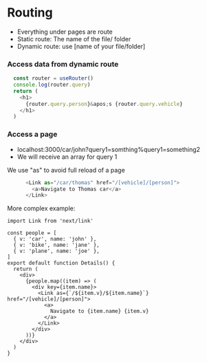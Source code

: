 # Routing
- Everything under pages are route
- Static route: The name of the file/ folder
- Dynamic route: use [name of your file/folder]

### Access data from dynamic route

```js
  const router = useRouter()
  console.log(router.query)
  return (
    <h1>
      {router.query.person}&apos;s {router.query.vehicle}
    </h1>
  )
```

### Access a page
- localhost:3000/car/john?query1=somthing%query1=something2
- We will receive an array for query 1

We use "as" to avoid full reload of a page
```javascript
      <Link as="/car/thomas" href="/[vehicle]/[person]">
        <a>Navigate to Thomas car</a>
      </Link>
```

More complex example:
```
import Link from 'next/link'

const people = [
  { v: 'car', name: 'john' },
  { v: 'bike', name: 'jane' },
  { v: 'plane', name: 'joe' },
]
export default function Details() {
  return (
    <div>
      {people.map((item) => (
        <div key={item.name}>
          <Link as={`/${item.v}/${item.name}`} href="/[vehicle]/[person]">
            <a>
              Navigate to {item.name} {item.v}
            </a>
          </Link>
        </div>
      ))}
    </div>
  )
}
```